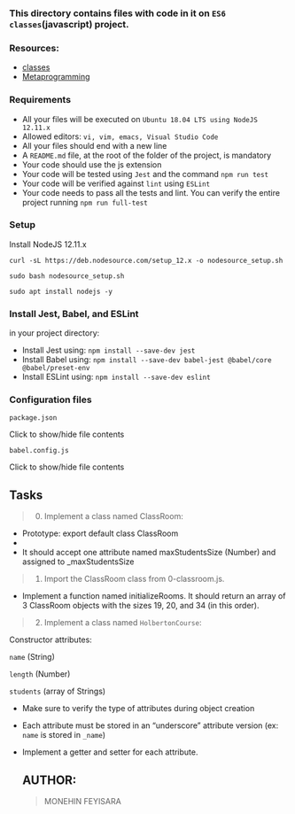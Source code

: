 ### This directory contains files with code in it on `ES6 classes`(javascript) project.

### Resources:

* [classes](/https://developer.mozilla.org/en-US/docs/Web/JavaScript/Reference/Classes)
* [Metaprogramming](/https://www.keithcirkel.co.uk/metaprogramming-in-es6-symbols/#symbolspecies)

### Requirements
* All your files will be executed on `Ubuntu 18.04 LTS using NodeJS 12.11.x`
* Allowed editors: `vi, vim, emacs, Visual Studio Code`
* All your files should end with a new line
* A `README.md` file, at the root of the folder of the project, is mandatory
* Your code should use the js extension
* Your code will be tested using `Jest` and the command `npm run test`
* Your code will be verified against `lint` using `ESLint`
* Your code needs to pass all the tests and lint. You can verify the entire project running `npm run full-test`

### Setup

Install NodeJS 12.11.x

`curl -sL https://deb.nodesource.com/setup_12.x -o nodesource_setup.sh`

`sudo bash nodesource_setup.sh`

`sudo apt install nodejs -y`

### Install Jest, Babel, and ESLint

in your project directory:

* Install Jest using: `npm install --save-dev jest`
* Install Babel using: `npm install --save-dev babel-jest @babel/core @babel/preset-env`
* Install ESLint using: `npm install --save-dev eslint`

 ###  Configuration files

`package.json`

Click to show/hide file contents

`babel.config.js`

Click to show/hide file contents

## Tasks

> 0. Implement a class named ClassRoom:

 * Prototype: export default class ClassRoom
 * 
 * It should accept one attribute named maxStudentsSize (Number) and assigned to _maxStudentsSize

> 1. Import the ClassRoom class from 0-classroom.js.

* Implement a function named initializeRooms. It should return an array of 3 ClassRoom objects with the sizes 19, 20, and 34 (in this order).

> 2. Implement a class named `HolbertonCourse`:

Constructor attributes:

`name` (String)

`length` (Number)

`students` (array of Strings)

* Make sure to verify the type of attributes during object creation
* Each attribute must be stored in an “underscore” attribute version (ex: `name` is stored in `_name`)
* Implement a getter and setter for each attribute.


   ## AUTHOR:

  > MONEHIN FEYISARA



  
